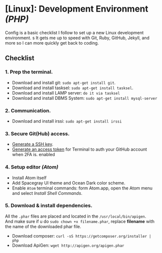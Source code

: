 [Linux]: Development Environment *(PHP)*
=================================

Config is a basic checklist I follow to set up a new Linux development environment. s
It gets me up to speed with Git, Ruby, GitHub, Jekyll, and more so I can more quickly get back to coding.

## Checklist

### 1. Prep the terminal.

- Download and install git:         `sudo apt-get install git`.
- Download and install tasksel:     `sudo apt-get install tasksel`.
- Download and install LAMP server: `do it via tasksel`
- Download and install DBMS System:  `sudo apt-get install mysql-server`

### 2. Communication.

- Download and install irssi: `sudo apt-get install irssi`

### 3. Secure Git(Hub) access.
- [Generate a SSH key](https://help.github.com/articles/generating-ssh-keys/).
- [Generate an access token](https://help.github.com/articles/creating-an-access-token-for-command-line-use/) for Terminal to auth your GitHub  account when 2FA is. enabled

### 4. Setup editor *(Atom)*

- Install Atom itself
- Add Spacegray UI theme and Ocean Dark color scheme.
- Enable `Atom` terminal commands: form Atom.app, open the Atom menu and select *Install Shell Commands*.

### 5. Download & install dependencies.

All the `.phar` files are placed and located in the `/usr/local/bin/apigen`. <br />
And make sure if u do `sudo chown +x filename.phar`, replace **filename** with the name of the downloaded phar file.

- Download composer:  `curl -sS https://getcomposer.org/installer | php`
- Download ApiGen:    `wget http://apigen.org/apigen.phar`
